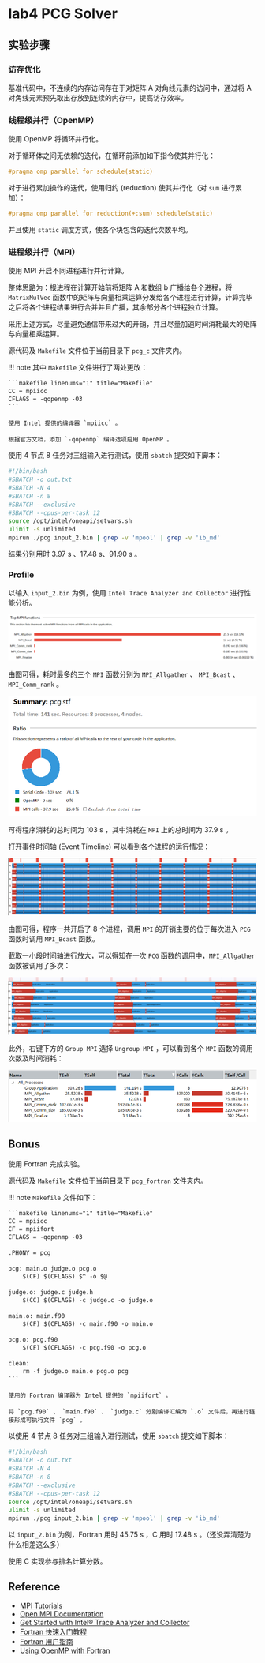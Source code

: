 # lab4 PCG Solver

## 实验步骤

### 访存优化

基准代码中，不连续的内存访问存在于对矩阵 A 对角线元素的访问中，通过将 A 对角线元素预先取出存放到连续的内存中，提高访存效率。

### 线程级并行（OpenMP）

使用 OpenMP 将循环并行化。

对于循环体之间无依赖的迭代，在循环前添加如下指令使其并行化：

```c
#pragma omp parallel for schedule(static)
```

对于进行累加操作的迭代，使用归约 (reduction) 使其并行化（对 `sum` 进行累加）：

```c
#pragma omp parallel for reduction(+:sum) schedule(static)
```

并且使用 `static` 调度方式，使各个块包含的迭代次数平均。

### 进程级并行（MPI）

使用 MPI 开启不同进程进行并行计算。

整体思路为：根进程在计算开始前将矩阵 A 和数组 b 广播给各个进程，将 `MatrixMulVec` 函数中的矩阵与向量相乘运算分发给各个进程进行计算，计算完毕之后将各个进程结果进行合并并且广播，其余部分各个进程独立计算。

采用上述方式，尽量避免通信带来过大的开销，并且尽量加速时间消耗最大的矩阵与向量相乘运算。

源代码及 `Makefile` 文件位于当前目录下 `pcg_c` 文件夹内。

!!! note
    其中 `Makefile` 文件进行了两处更改：

    ```makefile linenums="1" title="Makefile"
    CC = mpiicc
    CFLAGS = -qopenmp -O3
    ```

    使用 Intel 提供的编译器 `mpiicc` 。

    根据官方文档，添加 `-qopenmp` 编译选项启用 OpenMP 。

使用 4 节点 8 任务对三组输入进行测试，使用 `sbatch` 提交如下脚本：

```bash title="job.sh"
#!/bin/bash
#SBATCH -o out.txt
#SBATCH -N 4
#SBATCH -n 8
#SBATCH --exclusive
#SBATCH --cpus-per-task 12
source /opt/intel/oneapi/setvars.sh
ulimit -s unlimited
mpirun ./pcg input_2.bin | grep -v 'mpool' | grep -v 'ib_md'
```

结果分别用时 3.97 s 、17.48 s、91.90 s 。

### Profile

以输入 `input_2.bin` 为例，使用 `Intel Trace Analyzer and Collector` 进行性能分析。

![](/assert/img/HPC/HPC%20101%20labs/PCG/img2.png)

由图可得，耗时最多的三个 `MPI` 函数分别为 `MPI_Allgather` 、 `MPI_Bcast` 、 `MPI_Comm_rank` 。

![](/assert/img/HPC/HPC%20101%20labs/PCG/img1.png)

可得程序消耗的总时间为 103 s ，其中消耗在 `MPI` 上的总时间为 37.9 s 。

打开事件时间轴 (Event Timeline) 可以看到各个进程的运行情况：

![](/assert/img/HPC/HPC%20101%20labs/PCG/img3.png)

由图可得，程序一共开启了 8 个进程，调用 `MPI` 的开销主要的位于每次进入 `PCG` 函数时调用 `MPI_Bcast` 函数。

截取一小段时间轴进行放大，可以得知在一次 `PCG` 函数的调用中，`MPI_Allgather` 函数被调用了多次：

![](/assert/img/HPC/HPC%20101%20labs/PCG/img4.png)

此外，右键下方的 `Group MPI` 选择 `Ungroup MPI` ，可以看到各个 `MPI` 函数的调用次数及时间消耗：

![](/assert/img/HPC/HPC%20101%20labs/PCG/img5.png)

## Bonus

使用 Fortran 完成实验。

源代码及 `Makefile` 文件位于当前目录下 `pcg_fortran` 文件夹内。

!!! note
    `Makefile` 文件如下：

    ```makefile linenums="1" title="Makefile"
    CC = mpiicc
    CF = mpiifort
    CFLAGS = -qopenmp -O3

    .PHONY = pcg

    pcg: main.o judge.o pcg.o
    	$(CF) $(CFLAGS) $^ -o $@

    judge.o: judge.c judge.h
    	$(CC) $(CFLAGS) -c judge.c -o judge.o

    main.o: main.f90
    	$(CF) $(CFLAGS) -c main.f90 -o main.o

    pcg.o: pcg.f90
    	$(CF) $(CFLAGS) -c pcg.f90 -o pcg.o

    clean:
    	rm -f judge.o main.o pcg.o pcg
    ```

    使用的 Fortran 编译器为 Intel 提供的 `mpiifort` 。

    将 `pcg.f90` 、 `main.f90` 、 `judge.c` 分别编译汇编为 `.o` 文件后，再进行链接形成可执行文件 `pcg` 。

以使用 4 节点 8 任务对三组输入进行测试，使用 `sbatch` 提交如下脚本：

```bash title="job.sh"
#!/bin/bash
#SBATCH -o out.txt
#SBATCH -N 4
#SBATCH -n 8
#SBATCH --exclusive
#SBATCH --cpus-per-task 12
source /opt/intel/oneapi/setvars.sh
ulimit -s unlimited
mpirun ./pcg input_2.bin | grep -v 'mpool' | grep -v 'ib_md'
```

以 `input_2.bin` 为例，Fortran 用时 45.75 s ，C 用时 17.48 s 。（还没弄清楚为什么相差这么多）

使用 C 实现参与排名计算分数。

## Reference

- [MPI Tutorials](https://mpitutorial.com/tutorials/)
- [Open MPI Documentation](https://www.open-mpi.org/doc/)
- [Get Started with Intel® Trace Analyzer and Collector](https://www.intel.com/content/www/us/en/docs/trace-analyzer-collector/get-started-guide/2021-10/overview.html)
- [Fortran 快速入门教程](https://fortran-lang.org/zh_CN/learn/quickstart/)
- [Fortran 用户指南](https://docs.oracle.com/cd/E19205-01/820-1206/index.html)
- [Using OpenMP with Fortran](https://curc.readthedocs.io/en/latest/programming/OpenMP-Fortran.html)